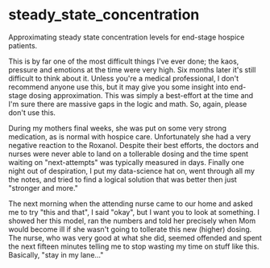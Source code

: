 # steady_state_concentration
Approximating steady state concentration levels for end-stage hospice patients.

This is by far one of the most difficult things I've ever done; the kaos, pressure and emotions at the time were very high. Six months later it's still difficult to think about it.
Unless you're a medical professional, I don't recommend anyone use this, but it may give you some insight into end-stage dosing approximation.
This was simply a best-effort at the time and I'm sure there are massive gaps in the logic and math. So, again, please don't use this.

During my mothers final weeks, she was put on some very strong medication, as is normal with hospice care. Unfortunately she had a very negative reaction to the Roxanol.
Despite their best efforts, the doctors and nurses were never able to land on a tollerable dosing and the time spent waiting on "next-attempts" was typically measured in days. 
Finally one night out of despiration, I put my data-science hat on, went through all my the notes, and tried to find a logical solution that was better then just "stronger and more."

The next morning when the attending nurse came to our home and asked me to try "this and that", I said "okay", but I want you to look at something.
I showed her this model, ran the numbers and told her precisely when Mom would become ill if she wasn't going to tollerate this new (higher) dosing.
The nurse, who was very good at what she did, seemed offended and spent the next fifteen minutes telling me to stop wasting my time on stuff like this.
Basically, "stay in my lane..."







